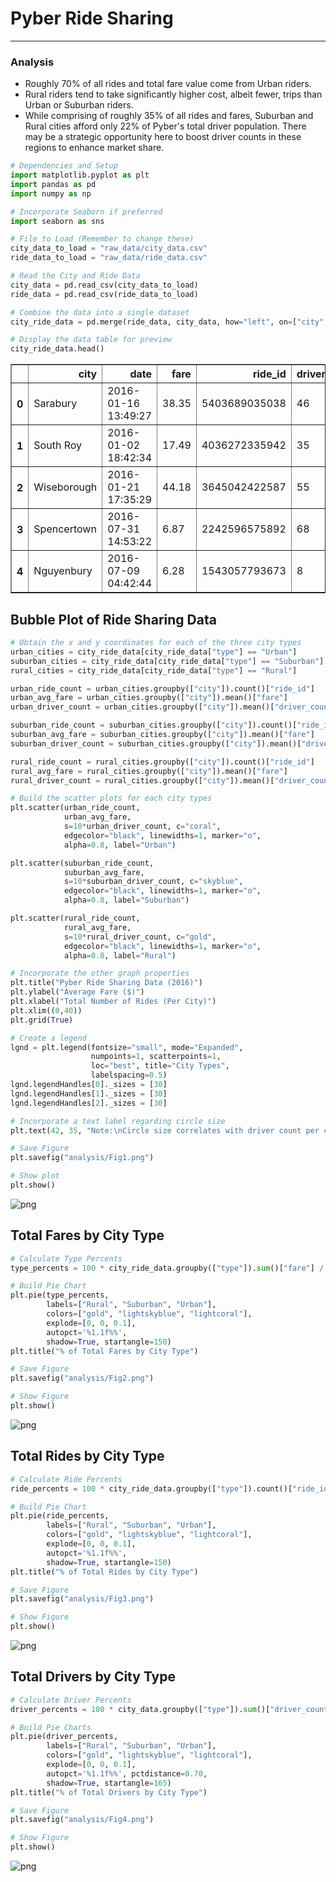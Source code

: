 # Pyber Ride Sharing

- - -

### Analysis

* Roughly 70% of all rides and total fare value come from Urban riders.
* Rural riders tend to take significantly higher cost, albeit fewer, trips than Urban or Suburban riders.
* While comprising of roughly 35% of all rides and fares, Suburban and Rural cities afford only 22% of Pyber's total driver population. There may be a strategic opportunity here to boost driver counts in these regions to enhance market share.

```python
# Dependencies and Setup
import matplotlib.pyplot as plt
import pandas as pd
import numpy as np

# Incorporate Seaborn if preferred 
import seaborn as sns

# File to Load (Remember to change these)
city_data_to_load = "raw_data/city_data.csv"
ride_data_to_load = "raw_data/ride_data.csv"

# Read the City and Ride Data
city_data = pd.read_csv(city_data_to_load)
ride_data = pd.read_csv(ride_data_to_load)

# Combine the data into a single dataset
city_ride_data = pd.merge(ride_data, city_data, how="left", on=["city", "city"])

# Display the data table for preview
city_ride_data.head()
```

<div>
<table border="1" class="dataframe">
  <thead>
    <tr style="text-align: right;">
      <th></th>
      <th>city</th>
      <th>date</th>
      <th>fare</th>
      <th>ride_id</th>
      <th>driver_count</th>
      <th>type</th>
    </tr>
  </thead>
  <tbody>
    <tr>
      <th>0</th>
      <td>Sarabury</td>
      <td>2016-01-16 13:49:27</td>
      <td>38.35</td>
      <td>5403689035038</td>
      <td>46</td>
      <td>Urban</td>
    </tr>
    <tr>
      <th>1</th>
      <td>South Roy</td>
      <td>2016-01-02 18:42:34</td>
      <td>17.49</td>
      <td>4036272335942</td>
      <td>35</td>
      <td>Urban</td>
    </tr>
    <tr>
      <th>2</th>
      <td>Wiseborough</td>
      <td>2016-01-21 17:35:29</td>
      <td>44.18</td>
      <td>3645042422587</td>
      <td>55</td>
      <td>Urban</td>
    </tr>
    <tr>
      <th>3</th>
      <td>Spencertown</td>
      <td>2016-07-31 14:53:22</td>
      <td>6.87</td>
      <td>2242596575892</td>
      <td>68</td>
      <td>Urban</td>
    </tr>
    <tr>
      <th>4</th>
      <td>Nguyenbury</td>
      <td>2016-07-09 04:42:44</td>
      <td>6.28</td>
      <td>1543057793673</td>
      <td>8</td>
      <td>Urban</td>
    </tr>
  </tbody>
</table>
</div>

## Bubble Plot of Ride Sharing Data

```python
# Obtain the x and y coordinates for each of the three city types
urban_cities = city_ride_data[city_ride_data["type"] == "Urban"]
suburban_cities = city_ride_data[city_ride_data["type"] == "Suburban"]
rural_cities = city_ride_data[city_ride_data["type"] == "Rural"]

urban_ride_count = urban_cities.groupby(["city"]).count()["ride_id"]
urban_avg_fare = urban_cities.groupby(["city"]).mean()["fare"]
urban_driver_count = urban_cities.groupby(["city"]).mean()["driver_count"]

suburban_ride_count = suburban_cities.groupby(["city"]).count()["ride_id"]
suburban_avg_fare = suburban_cities.groupby(["city"]).mean()["fare"]
suburban_driver_count = suburban_cities.groupby(["city"]).mean()["driver_count"]

rural_ride_count = rural_cities.groupby(["city"]).count()["ride_id"]
rural_avg_fare = rural_cities.groupby(["city"]).mean()["fare"]
rural_driver_count = rural_cities.groupby(["city"]).mean()["driver_count"]
```

```python
# Build the scatter plots for each city types
plt.scatter(urban_ride_count, 
            urban_avg_fare, 
            s=10*urban_driver_count, c="coral", 
            edgecolor="black", linewidths=1, marker="o", 
            alpha=0.8, label="Urban")

plt.scatter(suburban_ride_count, 
            suburban_avg_fare, 
            s=10*suburban_driver_count, c="skyblue", 
            edgecolor="black", linewidths=1, marker="o", 
            alpha=0.8, label="Suburban")

plt.scatter(rural_ride_count, 
            rural_avg_fare, 
            s=10*rural_driver_count, c="gold", 
            edgecolor="black", linewidths=1, marker="o", 
            alpha=0.8, label="Rural")

# Incorporate the other graph properties
plt.title("Pyber Ride Sharing Data (2016)")
plt.ylabel("Average Fare ($)")
plt.xlabel("Total Number of Rides (Per City)")
plt.xlim((0,40))
plt.grid(True)

# Create a legend
lgnd = plt.legend(fontsize="small", mode="Expanded", 
                  numpoints=1, scatterpoints=1, 
                  loc="best", title="City Types", 
                  labelspacing=0.5)
lgnd.legendHandles[0]._sizes = [30]
lgnd.legendHandles[1]._sizes = [30]
lgnd.legendHandles[2]._sizes = [30]

# Incorporate a text label regarding circle size
plt.text(42, 35, "Note:\nCircle size correlates with driver count per city.")

# Save Figure
plt.savefig("analysis/Fig1.png")

# Show plot
plt.show()
```

![png](output_4_0.png)

## Total Fares by City Type

```python
# Calculate Type Percents
type_percents = 100 * city_ride_data.groupby(["type"]).sum()["fare"] / city_ride_data["fare"].sum()

# Build Pie Chart
plt.pie(type_percents, 
        labels=["Rural", "Suburban", "Urban"], 
        colors=["gold", "lightskyblue", "lightcoral"], 
        explode=[0, 0, 0.1], 
        autopct='%1.1f%%', 
        shadow=True, startangle=150)
plt.title("% of Total Fares by City Type")

# Save Figure
plt.savefig("analysis/Fig2.png")

# Show Figure
plt.show()
```

![png](output_6_0.png)

## Total Rides by City Type

```python
# Calculate Ride Percents
ride_percents = 100 * city_ride_data.groupby(["type"]).count()["ride_id"] / city_ride_data["ride_id"].count()

# Build Pie Chart
plt.pie(ride_percents, 
        labels=["Rural", "Suburban", "Urban"], 
        colors=["gold", "lightskyblue", "lightcoral"], 
        explode=[0, 0, 0.1], 
        autopct='%1.1f%%', 
        shadow=True, startangle=150)
plt.title("% of Total Rides by City Type")

# Save Figure
plt.savefig("analysis/Fig3.png")

# Show Figure
plt.show()
```

![png](output_8_0.png)

## Total Drivers by City Type

```python
# Calculate Driver Percents
driver_percents = 100 * city_data.groupby(["type"]).sum()["driver_count"] / city_data["driver_count"].sum()

# Build Pie Charts
plt.pie(driver_percents, 
        labels=["Rural", "Suburban", "Urban"], 
        colors=["gold", "lightskyblue", "lightcoral"], 
        explode=[0, 0, 0.1], 
        autopct='%1.1f%%', pctdistance=0.70,
        shadow=True, startangle=165)
plt.title("% of Total Drivers by City Type")

# Save Figure
plt.savefig("analysis/Fig4.png")

# Show Figure
plt.show()
```

![png](output_10_0.png)
